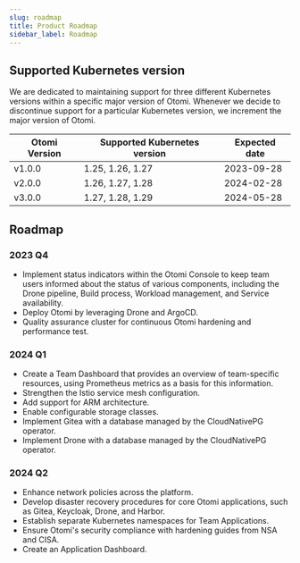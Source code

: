 ```yaml
---
slug: roadmap
title: Product Roadmap
sidebar_label: Roadmap
---
```


## Supported Kubernetes version

We are dedicated to maintaining support for three different Kubernetes versions within a specific major version of Otomi. Whenever we decide to discontinue support for a particular Kubernetes version, we increment the major version of Otomi.

| Otomi Version | Supported Kubernetes version | Expected date |
| ------------- | ---------------------------- | ------------- |
| v1.0.0        | 1.25, 1.26, 1.27             | 2023-09-28    |
| v2.0.0        | 1.26, 1.27, 1.28             | 2024-02-28    |
| v3.0.0        | 1.27, 1.28, 1.29             | 2024-05-28    |

## Roadmap

### 2023 Q4

- Implement status indicators within the Otomi Console to keep team users informed about the status of various components, including the Drone pipeline, Build process, Workload management, and Service availability.
- Deploy Otomi by leveraging Drone and ArgoCD.
- Quality assurance cluster for continuous Otomi hardening and performance test.

### 2024 Q1

- Create a Team Dashboard that provides an overview of team-specific resources, using Prometheus metrics as a basis for this information.
- Strengthen the Istio service mesh configuration.
- Add support for ARM architecture.
- Enable configurable storage classes.
- Implement Gitea with a database managed by the CloudNativePG operator.
- Implement Drone with a database managed by the CloudNativePG operator.

### 2024 Q2

- Enhance network policies across the platform.
- Develop disaster recovery procedures for core Otomi applications, such as Gitea, Keycloak, Drone, and Harbor.
- Establish separate Kubernetes namespaces for Team Applications.
- Ensure Otomi's security compliance with hardening guides from NSA and CISA.
- Create an Application Dashboard.
